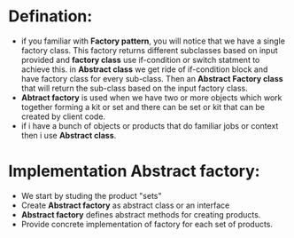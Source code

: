 # Defination:
- if you familiar with **Factory pattern**, you will notice that we have a single factory class. This factory returns different subclasses based on input provided and **factory class** use if-condition or switch statment to achieve this. in **Abstract class** we get ride of if-condition block and have factory class for every sub-class. Then an **Abstract Factory class** that will return the sub-class based on the input factory class.
- **Abtract factory** is used when we have two or more objects which work together forming a kit or set and there can be set or kit that can be created by client code.
- if i have a bunch of objects or products that do familiar jobs or context then i use **Abstract class**.

# Implementation Abstract factory:
- We start by studing the product "sets"
- Create **Abstract factory** as abstract class or an interface
- **Abstract factory** defines abstract methods for creating products.
- Provide concrete implementation of factory for each set of products.
